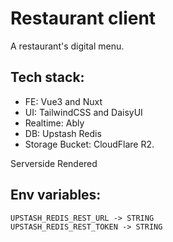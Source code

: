 # Restaurant client

A restaurant's digital menu.

## Tech stack:
+ FE: Vue3 and Nuxt
+ UI: TailwindCSS and DaisyUI
+ Realtime: Ably
+ DB: Upstash Redis
+ Storage Bucket: CloudFlare R2.

Serverside Rendered

## Env variables:
    UPSTASH_REDIS_REST_URL -> STRING
    UPSTASH_REDIS_REST_TOKEN -> STRING
